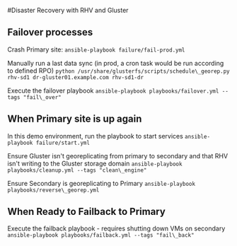 #Disaster Recovery with RHV and Gluster

## Failover processes

Crash Primary site:
`ansible-playbook failure/fail-prod.yml`

Manually run a last data sync (in prod, a cron task would be run according to defined RPO)
`python /usr/share/glusterfs/scripts/schedule\_georep.py rhv-sd1 dr-gluster01.example.com rhv-sd1-dr`

Execute the failover playbook
`ansible-playbook playbooks/failover.yml --tags "fail\_over"`

## When Primary site is up again

In this demo environment, run the playbook to start services
`ansible-playbook failure/start.yml`

Ensure Gluster isn't georeplicating from primary to secondary and that RHV isn't writing to the Gluster storage domain
`ansible-playbook playbooks/cleanup.yml --tags "clean\_engine"`

Ensure Secondary is georeplicating to Primary
`ansible-playbook playbooks/reverse\_georep.yml`

## When Ready to Failback to Primary

Execute the failback playbook - requires shutting down VMs on secondary
`ansible-playbook playbooks/failback.yml --tags "fail\_back"`


